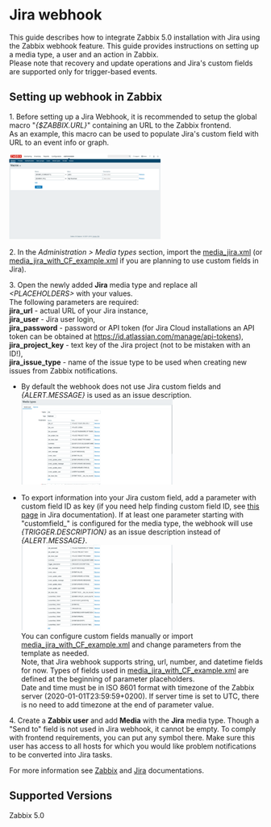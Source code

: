 # Jira webhook

This guide describes how to integrate Zabbix 5.0 installation with Jira using the Zabbix webhook feature. This guide provides instructions on setting up a media type, a user and an action in Zabbix.<br>
Please note that recovery and update operations and Jira's custom fields are supported only for trigger-based events.


## Setting up webhook in Zabbix 
1\. Before setting up a Jira Webhook, it is recommended to setup the global macro "*{$ZABBIX.URL}*" containing an URL to the Zabbix frontend.<br>
As an example, this macro can be used to populate Jira's custom field with URL to an event info or graph.  

[![](images/thumb.1.png?raw=true)](images/1.png)

2\. In the *Administration > Media types* section, import the [media_jira.xml](media_jira.xml) (or [media_jira_with_CF_example.xml](media_jira_with_CF_example.xml) if you are planning to use custom fields in Jira).

3\. Open the newly added **Jira** media type and replace all *&lt;PLACEHOLDERS&gt;* with your values.<br>
The following parameters are required:<br>
**jira_url** - actual URL of your Jira instance,<br>
**jira_user** - Jira user login,<br>
**jira_password** - password or API token (for Jira Cloud installations an API token can be obtained at https://id.atlassian.com/manage/api-tokens),<br>
**jira_project_key** - text key of the Jira project (not to be mistaken with an ID!),<br>
**jira_issue_type** - name of the issue type to be used when creating new issues from Zabbix notifications.<br>

- By default the webhook does not use Jira custom fields and *{ALERT.MESSAGE}* is used as an issue description.<br>
[![](images/thumb.2.png?raw=true)](images/2.png)

- To export information into your Jira custom field, add a parameter with custom field ID as key (if you need help finding custom field ID, see [this page](https://confluence.atlassian.com/jirakb/how-to-find-id-for-custom-field-s-744522503.html) in Jira documentation). If at least one parameter starting with "customfield_" is configured for the media type, the webhook will use *{TRIGGER.DESCRIPTION}* as an issue description instead of *{ALERT.MESSAGE}*.<br>
[![](images/thumb.3.png?raw=true)](images/3.png)<br>
You can configure custom fields manually or import [media_jira_with_CF_example.xml](media_jira_with_CF_example.xml) and change parameters from the template as needed.<br>
Note, that Jira webhook supports string, url, number, and datetime fields for now. Types of fields used in [media_jira_with_CF_example.xml](media_jira_with_CF_example.xml) are defined at the beginning of parameter placeholders.<br>
Date and time must be in ISO 8601 format with timezone of the Zabbix server (2020-01-01T23:59:59+0200).
If server time is set to UTC, there is no need to add timezone at the end of parameter value.

4\. Create a **Zabbix user** and add **Media** with the **Jira** media type. 
Though a "Send to" field is not used in Jira webhook, it cannot be empty. To comply with frontend requirements, you can put any symbol there.
Make sure this user has access to all hosts for which you would like problem notifications to be converted into Jira tasks.

For more information see [Zabbix](https://www.zabbix.com/documentation/current/manual/config/notifications) and [Jira](https://support.atlassian.com/jira-software-cloud/) documentations.

## Supported Versions
Zabbix 5.0
